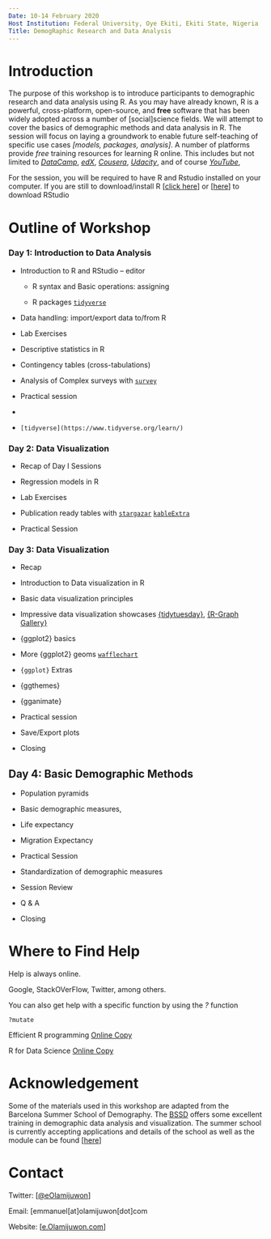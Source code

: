 ```yaml
---
Date: 10-14 February 2020
Host Institution: Federal University, Oye Ekiti, Ekiti State, Nigeria
Title: DemogRaphic Research and Data Analysis
---
```



# Introduction

The purpose of this workshop is to introduce participants to demographic research and data analysis using R. As you may have already known, R is a powerful, cross-platform, open-source, and **free** software that has been widely adopted across a number of [social]science fields. We will attempt to cover the basics of demographic methods and data analysis in R. The session will focus on laying a groundwork to enable future self-teaching of specific use cases *[models, packages, analysis]*. A number of platforms provide *free* training resources for learning R online. This includes but not limited to *[DataCamp](https://www.datacamp.com/)*, *[edX](https://www.edx.org/)*, *[Cousera](https://www.coursera.org/)*, *[Udacity](https://www.udacity.com/)*, and of course *[YouTube](https://www.youtube.com/)*, 


For the session, you will be required to have R and Rstudio installed on your computer. If you are still to download/install R [[click here](https://cloud.r-project.org/)] or [[here](https://rstudio.com/products/rstudio/download/)] to download RStudio


# Outline of Workshop

### Day 1: Introduction to Data Analysis

-   Introduction to R and RStudio – editor

    -  R syntax and Basic operations: assigning

    -  R packages [`tidyverse`](https://www.tidyverse.org/learn/) 
    
-  Data handling: import/export data to/from R
		
-  Lab Exercises

-  Descriptive statistics in R

-  Contingency tables (cross-tabulations)

-  Analysis of Complex surveys with [`survey`](http://asdfree.com/demographic-and-health-surveys-dhs.html)

-  Practical session

- 

-  `[tidyverse](https://www.tidyverse.org/learn/)`

                
### Day 2: Data Visualization

-  Recap of Day I Sessions

-  Regression models in R

-  Lab Exercises

-  Publication ready tables with [`stargazar`](https://www.jakeruss.com/cheatsheets/stargazer/) [`kableExtra`](http://haozhu233.github.io/kableExtra/awesome_table_in_html.html)

-  Practical Session


### Day 3: Data Visualization

-  Recap

-  Introduction to Data visualization in R

-  Basic data visualization principles

-  Impressive data visualization showcases [{tidytuesday}](https://nsgrantham.shinyapps.io/tidytuesdayrocks/), [{R-Graph Gallery}](https://www.r-graph-gallery.com/index.html)

-  {ggplot2} basics

-  More {ggplot2} geoms [`wafflechart`](https://github.com/hrbrmstr/waffle)

- `{ggplot}` Extras
-  {ggthemes}
-  {gganimate}

-  Practical session

-  Save/Export plots

-  Closing


## Day 4: Basic Demographic Methods


-  Population pyramids

-  Basic demographic  measures,

-  Life expectancy

-  Migration Expectancy

-  Practical Session

-  Standardization of demographic measures

-  Session Review

-  Q & A

-  Closing 


# Where to Find Help

Help is always online.

Google, StackOVerFlow, Twitter, among others.

You can also get help with a specific function by using the *?* function

```{r}
?mutate
```

Efficient R programming [Online Copy](https://csgillespie.github.io/efficientR/)

R for Data Science [Online Copy](https://r4ds.had.co.nz/)


# Acknowledgement

Some of the materials used in this workshop are adapted from the Barcelona Summer School of Demography. The [BSSD](https://ced.uab.cat/en/courses/barcelona-summer-school-of-demography/) offers some excellent training in demographic data analysis and visualization. The summer school is currently accepting applications and details of the school as well as the module can be found [[here](https://ced.uab.cat/en/courses/barcelona-summer-school-of-demography/)]



# Contact

Twitter: [[@eOlamijuwon](https://twitter.com/eolamijuwon/)]

Email: [emmanuel[at]olamijuwon[dot]com

Website: [[e.Olamijuwon.com](https://e.olamijuwon.com/)]
